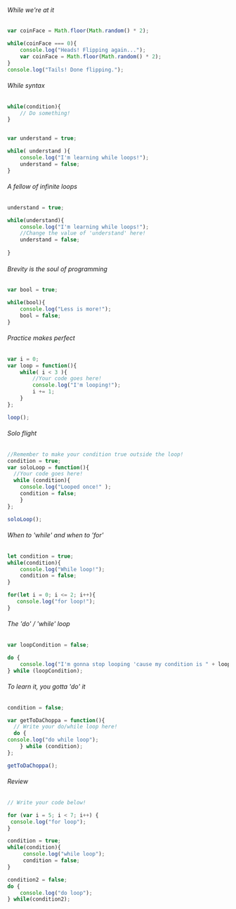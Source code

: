 ###### While we're at it

```javascript
var coinFace = Math.floor(Math.random() * 2);

while(coinFace === 0){
	console.log("Heads! Flipping again...");
	var coinFace = Math.floor(Math.random() * 2);
}
console.log("Tails! Done flipping.");
```

###### While syntax

```javascript
while(condition){
    // Do something!
}


var understand = true;

while( understand ){
	console.log("I'm learning while loops!");
	understand = false;
}
```

###### A fellow of infinite loops

```javascript
understand = true;

while(understand){
	console.log("I'm learning while loops!");
	//Change the value of 'understand' here!
	understand = false;
	
}
```

###### Brevity is the soul of programming

```javascript
var bool = true;

while(bool){
    console.log("Less is more!");
    bool = false;
}
```

###### Practice makes perfect

```javascript
var i = 0;
var loop = function(){
	while( i < 3 ){
		//Your code goes here!
		console.log("I'm looping!");
		i += 1;
	}
};

loop();
```

###### Solo flight

```javascript
//Remember to make your condition true outside the loop!
condition = true;
var soloLoop = function(){
  //Your code goes here!
  while (condition){
    console.log("Looped once!" );  
    condition = false;
    }
};

soloLoop();
```

###### When to 'while' and when to 'for'

```javascript
let condition = true;
while(condition){
    console.log("While loop!");
    condition = false;
}

for(let i = 0; i <= 2; i++){
   console.log("for loop!"); 
}
```

###### The 'do' / 'while' loop

```javascript
var loopCondition = false;

do {
	console.log("I'm gonna stop looping 'cause my condition is " + loopCondition + "!");	
} while (loopCondition);
```

###### To learn it, you gotta 'do' it

```javascript
condition = false;

var getToDaChoppa = function(){
  // Write your do/while loop here!
  do {
console.log("do while loop");
    } while (condition);
};

getToDaChoppa();
```

###### Review

```javascript
// Write your code below!

for (var i = 5; i < 7; i++) {
 console.log("for loop");    
}

condition = true;
while(condition){
     console.log("while loop"); 
     condition = false;
}

condition2 = false;
do {
    console.log("do loop");  
} while(condition2);
```